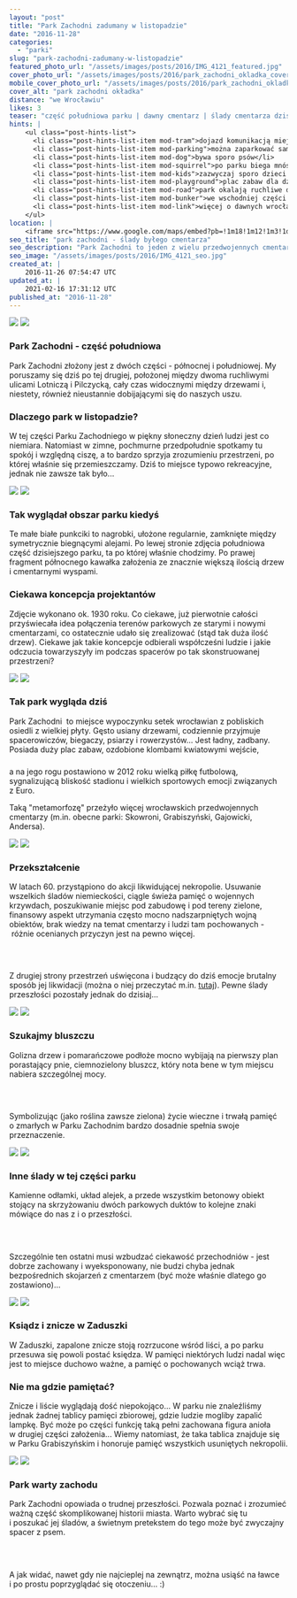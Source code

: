 ```yaml
---
layout: "post"
title: "Park Zachodni zadumany w listopadzie"
date: "2016-11-28"
categories:
  - "parki"
slug: "park-zachodni-zadumany-w-listopadzie"
featured_photo_url: "/assets/images/posts/2016/IMG_4121_featured.jpg"
cover_photo_url: "/assets/images/posts/2016/park_zachodni_okladka_cover.jpg"
mobile_cover_photo_url: "/assets/images/posts/2016/park_zachodni_okladka_mobile_cover.jpg"
cover_alt: "park zachodni okładka"
distance: "we Wrocławiu"
likes: 3
teaser: "część południowa parku | dawny cmentarz | ślady cmentarza dzisiaj"
hints: |
    <ul class="post-hints-list">
      <li class="post-hints-list-item mod-tram">dojazd komunikacją miejską<br><a href="//jakdojade.pl?tn=Park+Zachodni&tc=51.13179:16.96989&cid=2000" target="_blank">sprawdź na jakdojadę.pl</a></li>
      <li class="post-hints-list-item mod-parking">można zaparkować samochód przy kościele św. Jadwigi lub przy Hali Tęcza (płatny, 1,5h darmowe)</li>
      <li class="post-hints-list-item mod-dog">bywa sporo psów</li>
      <li class="post-hints-list-item mod-squirrel">po parku biega mnóstwo wiewiórek</li>
      <li class="post-hints-list-item mod-kids">zazwyczaj sporo dzieci i dorosłych</li>
      <li class="post-hints-list-item mod-playground">plac zabaw dla dzieci w środkowej części parku</li>
      <li class="post-hints-list-item mod-road">park okalają ruchliwe drogi - Lotnicza i Pilczycka</li>
      <li class="post-hints-list-item mod-bunker">we wschodniej części bunkier</li>
      <li class="post-hints-list-item mod-link">więcej o dawnych wrocławskich cmentarzach <a href="//uni.wroc.pl/wiadomo%C5%9Bci/historia/uniwersyteckie-zaduszki-cz-ii-%E2%80%93-dawne-wroc%C5%82awskie-cmentarze" target="_blank">tutaj</a></li>
    </ul>
location: |
    <iframe src="https://www.google.com/maps/embed?pb=!1m18!1m12!1m3!1d80123.03831954728!2d16.94524748889085!3d51.12976799003181!2m3!1f0!2f0!3f0!3m2!1i1024!2i768!4f13.1!3m3!1m2!1s0x470fea12b76e4119%3A0xa70e468b93a77092!2sPark+Zachodni!5e0!3m2!1spl!2spl!4v1480280184772"></iframe>
seo_title: "park zachodni - ślady byłego cmentarza"
seo_description: "Park Zachodni to jeden z wielu przedwojennych cmentarzy przekształconych w tereny zielone. Warto tu zajrzeć i poznać część skomplikowanej historii miasta."
seo_image: "/assets/images/posts/2016/IMG_4121_seo.jpg"
created_at: |
    2016-11-26 07:54:47 UTC
updated_at: |
    2021-02-16 17:31:12 UTC
published_at: "2016-11-28"
---
```


<section class="post-section"> <div class="post-section-photo">
    <img class="desktop" src="{{ '/assets/images/posts/2016/IMG_3960.jpg' | relative_url }}"> <img class="mobile" src="{{ '/assets/images/posts/2016/IMG_3960_cropped.jpg' | relative_url }}">
  </div>
  <div class="post-section-wrapper">
    <section class="post-section-content mod-human">
      <h1>Park Zachodni -&nbsp;część południowa</h1>
      <p>Park Zachodni złożony jest z&nbsp;dwóch części -&nbsp;północnej i&nbsp;południowej. My poruszamy się dziś po tej drugiej, położonej między dwoma ruchliwymi ulicami Lotniczą i&nbsp;Pilczycką, cały czas widocznymi między drzewami i, niestety, również nieustannie dobijającymi się do naszych uszu.</p></section>
    <section class="post-section-content mod-dog"> <h1>Dlaczego park w&nbsp;listopadzie?</h1>
      <p>W tej części Parku Zachodniego w&nbsp;piękny słoneczny dzień ludzi jest co niemiara. Natomiast w&nbsp;zimne, pochmurne przedpołudnie spotkamy tu spokój i&nbsp;względną ciszę, a&nbsp;to bardzo sprzyja zrozumieniu przestrzeni, po której właśnie się przemieszczamy. Dziś to miejsce typowo rekreacyjne, jednak nie zawsze tak było...</p> </section>
  </div> </section> <section class="post-section"> <div class="post-section-photo">
    <img class="desktop" src="{{ '/assets/images/posts/2016/777889.jpg' | relative_url }}"> <img class="mobile" src="{{ '/assets/images/posts/2016/777889_cropped.jpg' | relative_url }}">
  </div>
  <div class="post-section-wrapper">
    <section class="post-section-content mod-dog"> <h1>Tak wyglądał obszar parku kiedyś</h1>
      <p>Te małe białe punkciki to nagrobki, ułożone regularnie, zamknięte między symetrycznie biegnącymi alejami. Po lewej stronie zdjęcia południowa część dzisiejszego parku, ta po której właśnie chodzimy. Po prawej fragment północnego kawałka założenia ze znacznie większą ilością drzew i&nbsp;cmentarnymi wyspami.</p> </section> <section class="post-section-content mod-human"> <h1>Ciekawa koncepcja projektantów</h1>
      <p>Zdjęcie wykonano ok. 1930 roku. Co ciekawe, już pierwotnie całości przyświecała idea połączenia terenów parkowych ze starymi i&nbsp;nowymi cmentarzami, co ostatecznie udało się zrealizować (stąd tak duża ilość drzew). Ciekawe jak takie koncepcje odbierali współcześni ludzie i&nbsp;jakie odczucia towarzyszyły im podczas spacerów po tak skonstruowanej przestrzeni?</p> </section>
  </div> </section> <section class="post-section"> <div class="post-section-photo">
    <img class="desktop" src="{{ '/assets/images/posts/2016/IMG_3940.jpg' | relative_url }}"> <img class="mobile" src="{{ '/assets/images/posts/2016/IMG_3940_cropped.jpg' | relative_url }}">
  </div>
  <div class="post-section-wrapper">
    <section class="post-section-content mod-dog"> <h1>Tak park wygląda dziś</h1>
      <p>Park Zachodni &nbsp;to miejsce wypoczynku setek wrocławian z&nbsp;pobliskich osiedli z&nbsp;wielkiej płyty. Gęsto usiany drzewami, codziennie przyjmuje spacerowiczów, biegaczy, psiarzy i&nbsp;rowerzystów... Jest ładny, zadbany. Posiada duży plac zabaw, ozdobione klombami kwiatowymi wejście,</p> </section> <section class="post-section-content mod-human"> <h1></h1>
      <p>a&nbsp;na jego rogu postawiono w&nbsp;2012 roku wielką piłkę futbolową, sygnalizującą bliskość stadionu i&nbsp;wielkich sportowych emocji związanych z&nbsp;Euro.</p><p>Taką "metamorfozę" przeżyło więcej wrocławskich przedwojennych cmentarzy (m.in. obecne parki: Skowroni, Grabiszyński, Gajowicki, Andersa).</p> </section>
  </div> </section> <section class="post-section"> <div class="post-section-photo">
    <img class="desktop" src="{{ '/assets/images/posts/2016/IMG_3975.jpg' | relative_url }}"> <img class="mobile" src="{{ '/assets/images/posts/2016/IMG_3975_cropped.jpg' | relative_url }}">
  </div>
  <div class="post-section-wrapper">
    <section class="post-section-content mod-dog"> <h1>Przekształcenie</h1>
      <p>W latach 60. przystąpiono do akcji likwidującej nekropolie. Usuwanie wszelkich śladów niemieckości, ciągle świeża pamięć o&nbsp;wojennych krzywdach, poszukiwanie miejsc pod zabudowę i&nbsp;pod tereny zielone, finansowy aspekt utrzymania często mocno nadszarpniętych wojną obiektów, brak wiedzy na temat cmentarzy i&nbsp;ludzi tam pochowanych -&nbsp;różnie ocenianych przyczyn jest na pewno więcej.</p> </section> <section class="post-section-content mod-human"> <h1><br></h1>
      <p>Z&nbsp;drugiej strony przestrzeń uświęcona i&nbsp;budzący do dziś emocje brutalny sposób jej likwidacji (można o&nbsp;niej przeczytać m.in. <a href="//uni.wroc.pl/wiadomo%C5%9Bci/historia/uniwersyteckie-zaduszki-cz-ii-%E2%80%93-dawne-wroc%C5%82awskie-cmentarze" target="_blank">tutaj</a>). Pewne ślady przeszłości pozostały jednak do dzisiaj...</p> </section>
  </div> </section> <section class="post-section"> <div class="post-section-photo">
    <img class="desktop" src="{{ '/assets/images/posts/2016/IMG_4121.jpg' | relative_url }}"> <img class="mobile" src="{{ '/assets/images/posts/2016/IMG_4121_cropped.jpg' | relative_url }}">
  </div>
  <div class="post-section-wrapper">
    <section class="post-section-content mod-dog"> <h1>Szukajmy bluszczu</h1>
      <p>Golizna drzew i&nbsp;pomarańczowe podłoże mocno wybijają na pierwszy plan porastający pnie, ciemnozielony bluszcz, który nota bene w&nbsp;tym miejscu nabiera szczególnej mocy.</p> </section> <section class="post-section-content mod-human"> <h1><br></h1>
      <p>Symbolizując (jako roślina zawsze zielona) życie wieczne i&nbsp;trwałą pamięć o&nbsp;zmarłych w&nbsp;Parku Zachodnim bardzo dosadnie spełnia swoje przeznaczenie.</p> </section>
  </div> </section> <section class="post-section"> <div class="post-section-photo">
    <img class="desktop" src="{{ '/assets/images/posts/2016/IMG_6620.jpg' | relative_url }}"> <img class="mobile" src="{{ '/assets/images/posts/2016/IMG_6620_cropped.jpg' | relative_url }}">
  </div>
  <div class="post-section-wrapper">
    <section class="post-section-content mod-dog"> <h1>Inne ślady w&nbsp;tej części parku</h1>
      <p>Kamienne odłamki, układ alejek, a&nbsp;przede wszystkim betonowy obiekt stojący na skrzyżowaniu dwóch parkowych duktów to kolejne znaki mówiące do nas z&nbsp;i o&nbsp;przeszłości.</p> </section> <section class="post-section-content mod-human"> <h1><br></h1>
      <p>Szczególnie ten ostatni musi wzbudzać ciekawość przechodniów -&nbsp;jest dobrze zachowany i&nbsp;wyeksponowany, nie budzi chyba jednak bezpośrednich skojarzeń z&nbsp;cmentarzem (być może właśnie dlatego go zostawiono)...</p> </section>
  </div> </section> <section class="post-section"> <div class="post-section-photo">
    <img class="desktop" src="{{ '/assets/images/posts/2016/IMG_3906-2.jpg' | relative_url }}"> <img class="mobile" src="{{ '/assets/images/posts/2016/IMG_3906-2_cropped.jpg' | relative_url }}">
  </div>
  <div class="post-section-wrapper">
    <section class="post-section-content mod-dog"> <h1>Ksiądz i&nbsp;znicze w&nbsp;Zaduszki</h1>
      <p>W&nbsp;Zaduszki, zapalone znicze stoją rozrzucone wśród liści, a&nbsp;po parku przesuwa się powoli postać księdza. W&nbsp;pamięci niektórych ludzi nadal więc jest to miejsce duchowo ważne, a&nbsp;pamięć o&nbsp;pochowanych wciąż trwa.</p> </section> <section class="post-section-content mod-human"> <h1>Nie ma gdzie pamiętać?</h1>
      <p>Znicze i&nbsp;liście wyglądają dość niepokojąco... W&nbsp;parku nie znaleźliśmy jednak żadnej tablicy pamięci zbiorowej, gdzie ludzie mogliby zapalić lampkę. Być może po części funkcję taką pełni zachowana figura anioła w&nbsp;drugiej części założenia... Wiemy natomiast, że taka tablica znajduje się w&nbsp;Parku Grabiszyńskim i&nbsp;honoruje pamięć wszystkich usuniętych nekropolii.</p> </section>
  </div> </section> <section class="post-section"> <div class="post-section-photo">
    <img class="desktop" src="{{ '/assets/images/posts/2016/IMG_4083.jpg' | relative_url }}"> <img class="mobile" src="{{ '/assets/images/posts/2016/IMG_4083_cropped.jpg' | relative_url }}">
  </div>
  <div class="post-section-wrapper">
    <section class="post-section-content mod-dog"> <h1>Park warty zachodu</h1>
      <p>Park Zachodni opowiada o&nbsp;trudnej przeszłości. Pozwala poznać i&nbsp;zrozumieć ważną część skomplikowanej historii miasta. Warto wybrać się tu i&nbsp;poszukać jej śladów, a&nbsp;świetnym pretekstem do tego może być zwyczajny spacer z&nbsp;psem.</p> </section> <section class="post-section-content mod-human"> <h1><br></h1>
      <p>A jak widać, nawet gdy nie najcieplej na zewnątrz, można usiąść na ławce i&nbsp;po prostu poprzyglądać się otoczeniu... :)</p>
    </section>
  </div>
</section>
